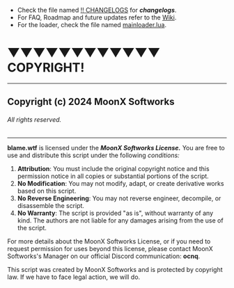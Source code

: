 * Check the file named [!! CHANGELOGS](https://github.com/anarchy-solutions/-blame.wtf/blob/main/!!%20CHANGELOGS) for ***changelogs***.
* For FAQ, Roadmap and future updates refer to the [Wiki](https://github.com/anarchy-solutions/-blame.wtf/wiki).
* For the loader, check the file named [mainloader.lua](https://github.com/anarchy-solutions/-blame.wtf/blob/main/mainloader.lua).

# ▼▼▼▼▼▼▼▼▼▼▼▼ COPYRIGHT! 

--------------------------------------------------------------------------------------------------------------------------------------------------------------------------------------------------------------------

## Copyright (c) 2024 MoonX Softworks
###### All rights reserved.

--------------------------------------------------------------------------------------------------------------------------------------------------------------------------------------------------------------------

__blame.wtf__ is licensed under the ***MoonX Softworks License.*** You are free to use and distribute this script under the following *conditions:*

1. **Attribution**: You must include the original copyright notice and this permission notice in all copies or substantial portions of the script.
2. **No Modification**: You may not modify, adapt, or create derivative works based on this script.
3. **No Reverse Engineering**: You may not reverse engineer, decompile, or disassemble the script.
4. **No Warranty**: The script is provided "as is", without warranty of any kind. The authors are not liable for any damages arising from the use of the script.

For more details about the MoonX Softworks License, or if you need to request permission for uses beyond this license, please contact MoonX Softworks's Manager on our official Discord communication: __ocnq__.

This script was created by MoonX Softworks and is protected by copyright law. If we have to face legal action, we will do.
